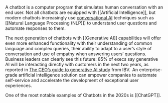 A chatbot is a computer program that simulates human conversation with an end user. Not all chatbots are equipped with [[Artificial Intelligence]], but modern chatbots increasingly use [conversational AI](https://www.ibm.com/topics/conversational-ai) techniques such as [[Natural Language Processing (NLP)]] to understand user questions and automate responses to them.

The next generation of chatbots with [[Generative AI]] capabilities will offer even more enhanced functionality with their understanding of common language and complex queries, their ability to adapt to a user’s style of conversation and use of empathy when answering users’ questions. Business leaders can clearly see this future: 85% of execs say generative AI will be interacting directly with customers in the next two years, as reported in [The CEO’s guide to generative AI study](https://www.ibm.com/thought-leadership/institute-business-value/report/ceo-generative-ai/customer-service) from IBV.  An enterprise-grade artificial intelligence solution can empower companies to automate self-service and accelerate the development of exceptional user experiences.

One of the most notable examples of Chatbots in the 2020s is [[ChatGPT]].